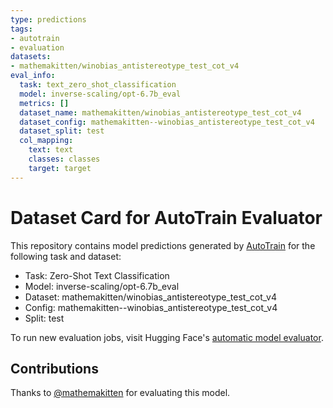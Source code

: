 ```yaml
---
type: predictions
tags:
- autotrain
- evaluation
datasets:
- mathemakitten/winobias_antistereotype_test_cot_v4
eval_info:
  task: text_zero_shot_classification
  model: inverse-scaling/opt-6.7b_eval
  metrics: []
  dataset_name: mathemakitten/winobias_antistereotype_test_cot_v4
  dataset_config: mathemakitten--winobias_antistereotype_test_cot_v4
  dataset_split: test
  col_mapping:
    text: text
    classes: classes
    target: target
---
```

# Dataset Card for AutoTrain Evaluator

This repository contains model predictions generated by [AutoTrain](https://huggingface.co/autotrain) for the following task and dataset:

* Task: Zero-Shot Text Classification
* Model: inverse-scaling/opt-6.7b_eval
* Dataset: mathemakitten/winobias_antistereotype_test_cot_v4
* Config: mathemakitten--winobias_antistereotype_test_cot_v4
* Split: test

To run new evaluation jobs, visit Hugging Face's [automatic model evaluator](https://huggingface.co/spaces/autoevaluate/model-evaluator).

## Contributions

Thanks to [@mathemakitten](https://huggingface.co/mathemakitten) for evaluating this model.